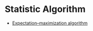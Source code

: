 # Statistic Algorithm
* [Expectation–maximization algorithm](https://en.wikipedia.org/wiki/Expectation%E2%80%93maximization_algorithm)
